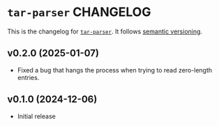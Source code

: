 # `tar-parser` CHANGELOG

This is the changelog for [`tar-parser`](https://github.com/mjackson/remix-the-web/tree/main/packages/tar-parser). It follows [semantic versioning](https://semver.org/).

## v0.2.0 (2025-01-07)

- Fixed a bug that hangs the process when trying to read zero-length entries.

## v0.1.0 (2024-12-06)

- Initial release
